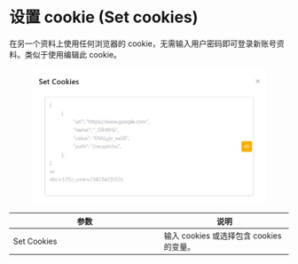 # 设置 cookie (Set cookies)

在另一个资料上使用任何浏览器的 cookie，无需输入用户密码即可登录新账号资料。类似于使用编辑此 cookie。

<figure><img src="../../.gitbook/assets/image (21).png" alt=""><figcaption></figcaption></figure>

<table><thead><tr><th width="258">参数</th><th>说明</th></tr></thead><tbody><tr><td>Set Cookies</td><td>输入 cookies 或选择包含 cookies 的变量。</td></tr></tbody></table>
